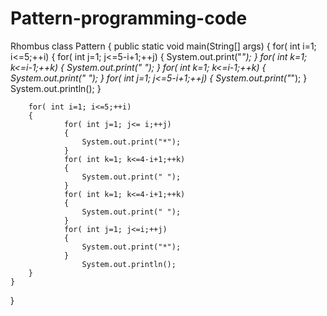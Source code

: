 # Pattern-programming-code
Rhombus
class Pattern 
{
	public static void main(String[] args) 
	{
		for( int i=1; i<=5;++i)
		{
				for( int j=1; j<=5-i+1;++j)
				{
					System.out.print("*");
				}
				for( int k=1; k<=i-1;++k)
				{
					System.out.print(" ");
				}
				for( int k=1; k<=i-1;++k)
				{
					System.out.print(" ");
				}
				for( int j=1; j<=5-i+1;++j)
				{
					System.out.print("*");
				}
					System.out.println();
		}
		
		for( int i=1; i<=5;++i)
		{
				for( int j=1; j<= i;++j)
				{
					System.out.print("*");
				}
				for( int k=1; k<=4-i+1;++k)
				{
					System.out.print(" ");
				}
				for( int k=1; k<=4-i+1;++k)
				{
					System.out.print(" ");
				}
				for( int j=1; j<=i;++j)
				{
					System.out.print("*");
				}
					System.out.println();
		}
	}
}
